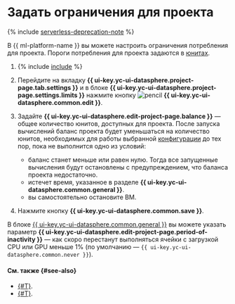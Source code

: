 # Задать ограничения для проекта

{% include [serverless-deprecation-note](../../../_includes/datasphere/serverless-deprecation-note.md) %}

В {{ ml-platform-name }} вы можете настроить ограничения потребления для проекта. Пороги потребления для проекта задаются в [юнитах](../../pricing.md#unit).

1. {% include [include](../../../_includes/datasphere/ui-find-project.md) %}
1. Перейдите на вкладку **{{ ui-key.yc-ui-datasphere.project-page.tab.settings }}** и в блоке **{{ ui-key.yc-ui-datasphere.project-page.settings.limits }}** нажмите кнопку ![pencil](../../../_assets/console-icons/pencil-to-line.svg) **{{ ui-key.yc-ui-datasphere.common.edit }}**.
1. Задайте **{{ ui-key.yc-ui-datasphere.edit-project-page.balance }}** — общее количество юнитов, доступных для проекта. После запуска вычислений баланс проекта будет уменьшаться на количество юнитов, необходимых для работы выбранной [конфигурации](../../concepts/configurations.md) до тех пор, пока не выполнится одно из условий:
   * баланс станет меньше или равен нулю. Тогда все запущенные вычисления будут остановлены с предупреждением, что баланса проекта недостаточно.
   * истечет время, указанное в разделе **{{ ui-key.yc-ui-datasphere.common.general }}**.
   * вы самостоятельно остановите ВМ.

1. Нажмите кнопку **{{ ui-key.yc-ui-datasphere.common.save }}**.

В блоке [{{ ui-key.yc-ui-datasphere.common.general }}](update.md) вы можете указать параметр **{{ ui-key.yc-ui-datasphere.edit-project-page.period-of-inactivity }}** — как скоро перестанут выполняться ячейки с загрузкой CPU или GPU меньше 1% (по умолчанию — `{{ ui-key.yc-ui-datasphere.common.never }}`).

#### См. также {#see-also}

* [{#T}](install-dependencies.md).
* [{#T}](control-compute-resources.md).
